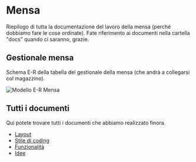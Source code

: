 # Mensa

Riepilogo di tutta la documentazione del lavoro della mensa (perché dobbiamo fare le cose ordinate). Fate riferimento ai documenti nella cartella "docs" quando ci saranno, grazie.

## Gestionale mensa

Schema E-R della tabella del gestionale della mensa (che andrà a collegarsi col magazzino).

![Modello E-R Mensa](https://user-images.githubusercontent.com/92544223/222455079-d736d088-1e22-4832-bb47-39ca07992ac6.png)

## Tutti i documenti

Qui potete trovare tutti i documenti che abbiamo realizzato finora.

* [Layout](docs/layout.md)
* [Stile di coding](docs/coding-style.md)
* [Funzionalità](docs/features.md)
* [Idee](docs/idee.md)